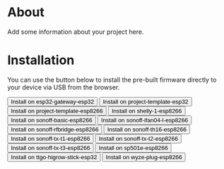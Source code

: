 # About
<script type="module" src="https://unpkg.com/esp-web-tools@5.2.0/dist/web/install-button.js?module"></script>
Add some information about your project here.

# Installation

You can use the button below to install the pre-built firmware directly to your device via USB from the browser.

<esp-web-install-button manifest="./manifest.json"></esp-web-install-button>


<esp-web-install-button manifest='./esp32-gateway-esp32/manifest.json'><button slot=activate>Install on esp32-gateway-esp32</button></esp-web-install-button>
<esp-web-install-button manifest='./project-template-esp32/manifest.json'><button slot=activate>Install on project-template-esp32</button></esp-web-install-button>
<esp-web-install-button manifest='./project-template-esp8266/manifest.json'><button slot=activate>Install on project-template-esp8266</button></esp-web-install-button>
<esp-web-install-button manifest='./shelly-1-esp8266/manifest.json'><button slot=activate>Install on shelly-1-esp8266</button></esp-web-install-button>
<esp-web-install-button manifest='./sonoff-basic-esp8266/manifest.json'><button slot=activate>Install on sonoff-basic-esp8266</button></esp-web-install-button>
<esp-web-install-button manifest='./sonoff-ifan04-l-esp8266/manifest.json'><button slot=activate>Install on sonoff-ifan04-l-esp8266</button></esp-web-install-button>
<esp-web-install-button manifest='./sonoff-rfbridge-esp8266/manifest.json'><button slot=activate>Install on sonoff-rfbridge-esp8266</button></esp-web-install-button>
<esp-web-install-button manifest='./sonoff-th16-esp8266/manifest.json'><button slot=activate>Install on sonoff-th16-esp8266</button></esp-web-install-button>
<esp-web-install-button manifest='./sonoff-tx-t1-esp8266/manifest.json'><button slot=activate>Install on sonoff-tx-t1-esp8266</button></esp-web-install-button>
<esp-web-install-button manifest='./sonoff-tx-t2-esp8266/manifest.json'><button slot=activate>Install on sonoff-tx-t2-esp8266</button></esp-web-install-button>
<esp-web-install-button manifest='./sonoff-tx-t3-esp8266/manifest.json'><button slot=activate>Install on sonoff-tx-t3-esp8266</button></esp-web-install-button>
<esp-web-install-button manifest='./sp501e-esp8266/manifest.json'><button slot=activate>Install on sp501e-esp8266</button></esp-web-install-button>
<esp-web-install-button manifest='./ttgo-higrow-stick-esp32/manifest.json'><button slot=activate>Install on ttgo-higrow-stick-esp32</button></esp-web-install-button>
<esp-web-install-button manifest='./wyze-plug-esp8266/manifest.json'><button slot=activate>Install on wyze-plug-esp8266</button></esp-web-install-button>
